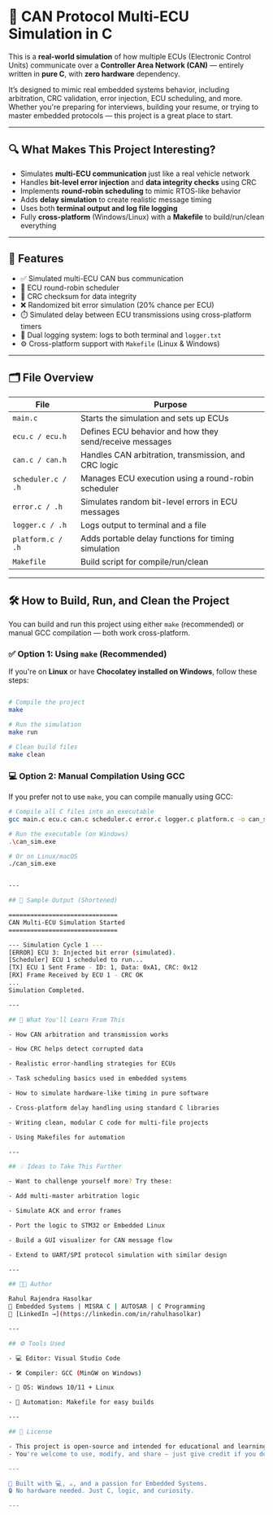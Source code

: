 # 🚗 CAN Protocol Multi-ECU Simulation in C

This is a **real-world simulation** of how multiple ECUs (Electronic Control Units) communicate over a **Controller Area Network (CAN)** — entirely written in **pure C**, with **zero hardware** dependency.  

It’s designed to mimic real embedded systems behavior, including arbitration, CRC validation, error injection, ECU scheduling, and more. Whether you're preparing for interviews, building your resume, or trying to master embedded protocols — this project is a great place to start.

---

## 🔍 What Makes This Project Interesting?

- Simulates **multi-ECU communication** just like a real vehicle network  
- Handles **bit-level error injection** and **data integrity checks** using CRC  
- Implements **round-robin scheduling** to mimic RTOS-like behavior  
- Adds **delay simulation** to create realistic message timing  
- Uses both **terminal output and log file logging**  
- Fully **cross-platform** (Windows/Linux) with a **Makefile** to build/run/clean everything

---

## 🧠 Features

- ✅ Simulated multi-ECU CAN bus communication  
- 🔁 ECU round-robin scheduler  
- 🔐 CRC checksum for data integrity  
- ❌ Randomized bit error simulation (20% chance per ECU)  
- ⏱️ Simulated delay between ECU transmissions using cross-platform timers
- 🧾 Dual logging system: logs to both terminal and `logger.txt`  
- ⚙️ Cross-platform support with `Makefile` (Linux & Windows)

---

## 🗂️ File Overview

| File              | Purpose                                                   |
|-------------------|------------------------------------------------------------|
| `main.c`          | Starts the simulation and sets up ECUs                    |
| `ecu.c / ecu.h`   | Defines ECU behavior and how they send/receive messages   |
| `can.c / can.h`   | Handles CAN arbitration, transmission, and CRC logic      |
| `scheduler.c / .h`| Manages ECU execution using a round-robin scheduler       |
| `error.c / .h`    | Simulates random bit-level errors in ECU messages         |
| `logger.c / .h`   | Logs output to terminal and a file                        |
| `platform.c / .h` | Adds portable delay functions for timing simulation       |
| `Makefile`        | Build script for compile/run/clean                        |

---

## 🛠️ How to Build, Run, and Clean the Project

You can build and run this project using either `make` (recommended) or manual GCC compilation — both work cross-platform.

### ✅ Option 1: Using `make` (Recommended)

If you're on **Linux** or have **Chocolatey installed on Windows**, follow these steps:

```bash

# Compile the project
make

# Run the simulation
make run

# Clean build files
make clean

```

### 💻 Option 2: Manual Compilation Using GCC

If you prefer not to use `make`, you can compile manually using GCC:

```bash
# Compile all C files into an executable
gcc main.c ecu.c can.c scheduler.c error.c logger.c platform.c -o can_sim.exe

# Run the executable (on Windows)
.\can_sim.exe

# Or on Linux/macOS
./can_sim.exe


---

## 📄 Sample Output (Shortened)

==============================
CAN Multi-ECU Simulation Started
==============================

--- Simulation Cycle 1 ---
[ERROR] ECU 3: Injected bit error (simulated).
[Scheduler] ECU 1 scheduled to run...
[TX] ECU 1 Sent Frame - ID: 1, Data: 0xA1, CRC: 0x12
[RX] Frame Received by ECU 1 - CRC OK
...
Simulation Completed.

---

## 💬 What You'll Learn From This

- How CAN arbitration and transmission works

- How CRC helps detect corrupted data

- Realistic error-handling strategies for ECUs

- Task scheduling basics used in embedded systems

- How to simulate hardware-like timing in pure software

- Cross-platform delay handling using standard C libraries

- Writing clean, modular C code for multi-file projects

- Using Makefiles for automation

---

## 💡 Ideas to Take This Further 

- Want to challenge yourself more? Try these:

- Add multi-master arbitration logic

- Simulate ACK and error frames

- Port the logic to STM32 or Embedded Linux

- Build a GUI visualizer for CAN message flow

- Extend to UART/SPI protocol simulation with similar design

---

## 👨‍💻 Author

Rahul Rajendra Hasolkar
🔧 Embedded Systems | MISRA C | AUTOSAR | C Programming
🔗 [LinkedIn →](https://linkedin.com/in/rahulhasolkar)

---

## ⚙️ Tools Used

- 💻 Editor: Visual Studio Code

- 🛠️ Compiler: GCC (MinGW on Windows)

- 🧪 OS: Windows 10/11 + Linux

- 🧾 Automation: Makefile for easy builds

---

## 📝 License

- This project is open-source and intended for educational and learning purposes.
- You're welcome to use, modify, and share — just give credit if you do!

---

🚀 Built with 💻, ☕, and a passion for Embedded Systems.
🔒 No hardware needed. Just C, logic, and curiosity.

---







